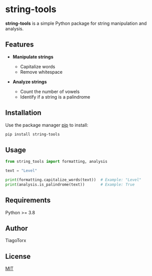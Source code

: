 # string-tools

**string-tools** is a simple Python package for string manipulation and analysis.

## Features

- **Manipulate strings**  
  - Capitalize words  
  - Remove whitespace

- **Analyze strings**  
  - Count the number of vowels  
  - Identify if a string is a palindrome  

## Installation

Use the package manager [pip](https://pip.pypa.io/en/stable/) to install:

```bash
pip install string-tools
```

## Usage

```python
from string_tools import formatting, analysis

text = "Level"

print(formatting.capitalize_words(text))  # Example: "Level"
print(analysis.is_palindrome(text))       # Example: True

```

## Requirements
Python >= 3.8

## Author
TiagoTorx

## License
[MIT](https://choosealicense.com/licenses/mit/)